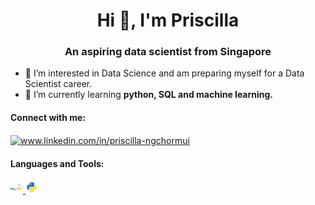 <h1 align="center">Hi 👋, I'm Priscilla</h1>
<h3 align="center">An aspiring data scientist from Singapore</h3>

- 👀 I’m interested in Data Science and am preparing myself for a Data Scientist career. 
- 🌱 I’m currently learning **python, SQL and machine learning.**

<h4 align="left">Connect with me:</h4>
<p align="left">
<a href="https://linkedin.com/in/priscilla-ngchormui" target="blank"><img align="center" src="https://raw.githubusercontent.com/rahuldkjain/github-profile-readme-generator/master/src/images/icons/Social/linked-in-alt.svg" alt="www.linkedin.com/in/priscilla-ngchormui" height="20" width="20" /></a>
</p>

<h4 align="left">Languages and Tools:</h4>
<p align="left"> <a href="https://www.mysql.com/" target="_blank" rel="noreferrer"> <img src="https://raw.githubusercontent.com/devicons/devicon/master/icons/mysql/mysql-original-wordmark.svg" alt="mysql" width="20" height="20"/> </a> <a href="https://www.python.org" target="_blank" rel="noreferrer"> <img src="https://raw.githubusercontent.com/devicons/devicon/master/icons/python/python-original.svg" alt="python" width="20" height="20"/> </a> </p>


<!---
priscng/priscng is a ✨ special ✨ repository because its `README.md` (this file) appears on your GitHub profile.
You can click the Preview link to take a look at your changes.
--->
